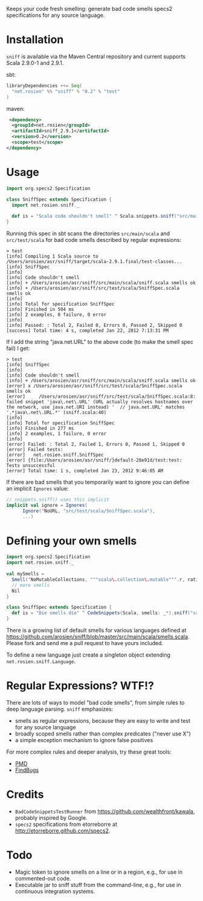 Keeps your code fresh smelling: generate bad code smells specs2 specifications for any source language.

# Installation

`sniff` is available via the Maven Central repository and current supports Scala 2.9.0-1 and 2.9.1.

sbt:

```scala
libraryDependencies ++= Seq(
  "net.rosien" %% "sniff" % "0.2" % "test"
) 
```

maven:

```xml
 <dependency>
  <groupId>net.rosien</groupId>
  <artifactId>sniff_2.9.1</artifactId> 
  <version>0.2</version>
  <scope>test</scope>
</dependency>
```

# Usage

```scala
import org.specs2.Specification

class SniffSpec extends Specification { 
  import net.rosien.sniff._
    
  def is = "Scala code shouldn't smell" ^ Scala.snippets.sniff("src/main/scala", "src/test/scala")
}
```

Running this spec in sbt scans the directories `src/main/scala` and `src/test/scala` 
for bad code smells described by regular expressions:

```
> test
[info] Compiling 1 Scala source to /Users/arosien/asr/sniff/target/scala-2.9.1.final/test-classes...
[info] SniffSpec
[info] 
[info] Code shouldn't smell
[info] + /Users/arosien/asr/sniff/src/main/scala/sniff.scala smells ok
[info] + /Users/arosien/asr/sniff/src/test/scala/SniffSpec.scala smells ok
[info]  
[info] Total for specification SniffSpec
[info] Finished in 504 ms
[info] 2 examples, 0 failure, 0 error
[info] 
[info] Passed: : Total 2, Failed 0, Errors 0, Passed 2, Skipped 0
[success] Total time: 4 s, completed Jan 22, 2012 7:13:31 PM
```

If I add the string "java.net.URL" to the above code (to make the smell spec fail) I get:

```
> test
[info] SniffSpec
[info] 
[info] Code shouldn't smell
[info] + /Users/arosien/asr/sniff/src/main/scala/sniff.scala smells ok
[error] x /Users/arosien/asr/sniff/src/test/scala/SniffSpec.scala smells ok
[error]     /Users/arosien/asr/sniff/src/test/scala/SniffSpec.scala:8: failed snippet 'java\.net\.URL' (URL actually resolves hostnames over the network, use java.net.URI instead) '  // java.net.URL' matches '.*java\.net\.URL.*' (sniff.scala:40)
[info]  
[info] Total for specification SniffSpec
[info] Finished in 277 ms
[info] 2 examples, 1 failure, 0 error
[info] 
[error] Failed: : Total 2, Failed 1, Errors 0, Passed 1, Skipped 0
[error] Failed tests:
[error]   net.rosien.sniff.SniffSpec
[error] {file:/Users/arosien/asr/sniff/}default-28e91d/test:test: Tests unsuccessful
[error] Total time: 1 s, completed Jan 23, 2012 9:46:05 AM
```

If there are bad smells that you temporarily want to ignore you can define an implicit `Ignores` value:

```scala
// snippets.sniff() uses this implicit
implicit val ignore = Ignores(
      Ignore('NoURL, "src/test/scala/SniffSpec.scala"),
      ...)
```
# Defining your own smells

```scala
import org.specs2.Specification
import net.rosien.sniff._
    
val mySmells = 
  Smell('NoMutableCollections, """scala\.collection\.mutable""".r, rationale = "Immutable is better than mutable. - El Jefe", Scala, 'movieReferences) ::
  // more smells
  Nil
}

class SniffSpec extends Specification { 
  def is = "Die smells die" ^ CodeSnippets(Scala, smells: _*).sniff("src/main/scala", "src/test/scala")
}
```

There is a growing list of default smells for various languages defined at 
https://github.com/arosien/sniff/blob/master/src/main/scala/smells.scala. 
Please fork and send me a pull request to have yours included.

To define a new language just create a singleton object extending `net.rosien.sniff.Language`.

# Regular Expressions? WTF!?

There are lots of ways to model "bad code smells", from simple rules to deep language parsing.  `sniff` emphasizes:

* smells as regular expressions, because they are easy to write and test for any source language
* broadly scoped smells rather than complex predicates ("never use X")
* a simple exception mechanism to ignore false positives

For more complex rules and deeper analysis, try these great tools:

* [PMD](http://pmd.sourceforge.net/)
* [FindBugs](http://findbugs.sourceforge.net/)

# Credits

* `BadCodeSnippetsTestRunner` from https://github.com/wealthfront/kawala, probably inspired by Google.
* `specs2` specifications from etorreborre at http://etorreborre.github.com/specs2.

# Todo

* Magic token to ignore smells on a line or in a region, e.g., for use in commented-out code.
* Executable jar to sniff stuff from the command-line, e.g., for use in continuous integration systems.
